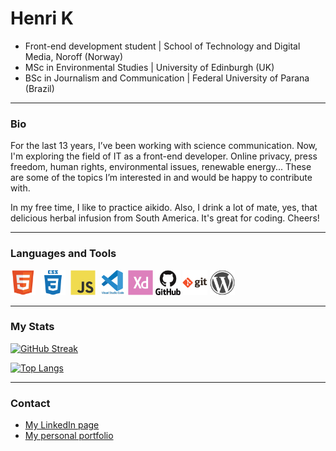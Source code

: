 # Henri K

- Front-end development student | School of Technology and Digital Media, Noroff (Norway)
- MSc in Environmental Studies | University of Edinburgh (UK)
- BSc in Journalism and Communication | Federal University of Parana (Brazil)


---
### Bio
For the last 13 years, I’ve been working with science communication. Now, I'm exploring the field of IT as a front-end developer. Online privacy, press freedom, human rights, environmental issues, renewable energy... These are some of the topics I’m interested in and would be happy to contribute with.

In my free time, I like to practice aikido. Also, I drink a lot of mate, yes, that delicious herbal infusion from South America. It's great for coding. Cheers!

---

### Languages and Tools

<div>
  <img src="https://github.com/devicons/devicon/blob/master/icons/html5/html5-original.svg" title="HTML5" alt="HTML" width="40" height="40"/>&nbsp;
  <img src="https://github.com/devicons/devicon/blob/master/icons/css3/css3-plain-wordmark.svg"  title="CSS3" alt="CSS" width="40" height="40"/>&nbsp;
  <img src="https://github.com/devicons/devicon/blob/master/icons/javascript/javascript-original.svg" title="JavaScript" alt="JavaScript" width="40" height="40"/>&nbsp;
  <img src="https://raw.githubusercontent.com/devicons/devicon/1119b9f84c0290e0f0b38982099a2bd027a48bf1/icons/vscode/vscode-original-wordmark.svg" title="Wordpress" **alt="Wordpress" width="40" height="40"/>
  <img src="https://raw.githubusercontent.com/devicons/devicon/1119b9f84c0290e0f0b38982099a2bd027a48bf1/icons/xd/xd-plain.svg" title="Adobe XD" **alt="Adobe XD" width="40" height="40"/>
  <img src="https://raw.githubusercontent.com/devicons/devicon/1119b9f84c0290e0f0b38982099a2bd027a48bf1/icons/github/github-original-wordmark.svg" title="Github" **alt="Github" width="40" height="40"/>
  <img src="https://github.com/devicons/devicon/blob/master/icons/git/git-original-wordmark.svg" title="Git" **alt="Git" width="40" height="40"/>
  <img src="https://raw.githubusercontent.com/devicons/devicon/1119b9f84c0290e0f0b38982099a2bd027a48bf1/icons/wordpress/wordpress-plain.svg" title="Wordpress" **alt="Wordpress" width="40" height="40"/>
</div>

---
### My Stats
[![GitHub Streak](http://github-readme-streak-stats.herokuapp.com?user=NehGuk&theme=dark&date_format=j%20M%5B%20Y%5D)](https://git.io/streak-stats)


[![Top Langs](https://github-readme-stats.vercel.app/api/top-langs/?username=NehGuk&layout=compact&theme=vision-friendly-dark)](https://github.com/anuraghazra/github-readme-stats)

---
### Contact
- [My LinkedIn page](https://www.linkedin.com/in/henri-kugler-78218422b/)
- [My personal portfolio](https://nehguk.github.io)
